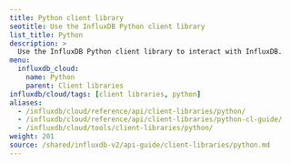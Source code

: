 ```yaml
---
title: Python client library
seotitle: Use the InfluxDB Python client library
list_title: Python
description: >
  Use the InfluxDB Python client library to interact with InfluxDB.
menu:
  influxdb_cloud:
    name: Python
    parent: Client libraries
influxdb/cloud/tags: [client libraries, python]
aliases:
  - /influxdb/cloud/reference/api/client-libraries/python/
  - /influxdb/cloud/reference/api/client-libraries/python-cl-guide/
  - /influxdb/cloud/tools/client-libraries/python/
weight: 201
source: /shared/influxdb-v2/api-guide/client-libraries/python.md
---
```


<!-- The content of this file is at 
// SOURCE content/shared/influxdb-v2/api-guide/client-libraries/python.md-->
